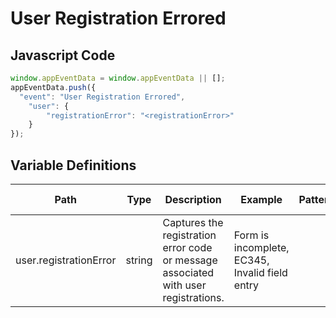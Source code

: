 # User Registration Errored

### 

## Javascript Code
```js
window.appEventData = window.appEventData || [];
appEventData.push({
  "event": "User Registration Errored",
    "user": {
        "registrationError": "<registrationError>"
    }
});
```

## Variable Definitions

|Path|Type|Description|Example|Pattern|Min Length|Max Length|Minimum|Maximum|Multiple Of|
| --- | --- | --- | --- | --- | --- | --- | --- | --- | --- |
|user.registrationError|string|Captures the registration error code or message associated with user registrations.|Form is incomplete, EC345, Invalid field entry|||||||




